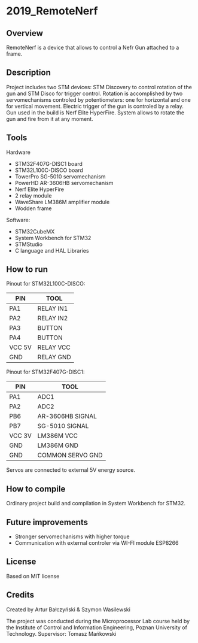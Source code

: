# 2019_RemoteNerf

## Overview
RemoteNerf is a device that allows to control a Nefr Gun attached to a frame.

## Description
Project includes two STM devices: STM Discovery to control rotation of the gun and STM Disco for trigger control. Rotation is accomplished by two servomechanisms controled by potentiometers: one for horizontal and one for vertical movement. Electric trigger of the gun is controled by a relay. Gun used in the build is Nerf Elite HyperFire. System allows to rotate the gun and fire from it at any moment.

## Tools
Hardware
* STM32F407G-DISC1 board
* STM32L100C-DISCO board
* TowerPro SG-5010 servomechanism
* PowerHD AR-3606HB servomechanism
* Nerf Elite HyperFire
* 2 relay module
* WaveShare LM386M amplifier module
* Wodden frame

Software: 
* STM32CubeMX
* System Workbench for STM32
* STMStudio
* C language and HAL Libraries 

## How to run
Pinout for STM32L100C-DISCO:

| PIN  | TOOL |
| ------------- | ------------- |
| PA1 | RELAY IN1 |
| PA2 | RELAY IN2 |
| PA3 | BUTTON |
| PA4 | BUTTON |
| VCC 5V | RELAY VCC |
| GND | RELAY GND |

Pinout for STM32F407G-DISC1:

| PIN  | TOOL |
| ------------- | ------------- |
| PA1 | ADC1 |
| PA2 | ADC2 |
| PB6 | AR-3606HB SIGNAL |
| PB7 | SG-5010 SIGNAL |
| VCC 3V | LM386M VCC |
| GND | LM386M GND |
| GND | COMMON SERVO GND |

Servos are connected to external 5V energy source.  

## How to compile 
Ordinary project build and compilation in System Workbench for STM32. 

## Future improvements 
* Stronger servomechanisms with higher torque
* Communication with external controler via WI-FI module ESP8266

## License
Based on MIT license

## Credits
Created by Artur Bałczyński & Szymon Wasilewski 

The project was conducted during the Microprocessor Lab course held by the Institute of Control and Information Engineering, Poznan University of Technology. Supervisor: Tomasz Mańkowski
